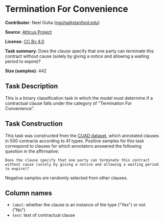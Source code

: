 # Termination For Convenience

**Contributor**: Neel Guha (nguha@stanford.edu)

**Source**: [Atticus Project](https://www.atticusprojectai.org/cuad>)

**License**: [CC By 4.0](https://creativecommons.org/licenses/by/4.0/)

**Task summary**: Does the clause specify that one party can terminate this contract without cause (solely by giving a notice and allowing a waiting period to expire)?

**Size (samples)**: 442

## Task Description

This is a binary classification task in which the model must determine if a contractual clause falls under the category of "Termination For Convenience".

## Task Construction

This task was constructed from the [CUAD dataset](https://www.atticusprojectai.org/cuad), which annotated clauses in 500 contracts according to 41 types. Positive samples for this task correspond to clauses for which annotators answered the following question in the affirmative:

```text
Does the clause specify that one party can terminate this contract without cause (solely by giving a notice and allowing a waiting period to expire)?
```

Negative samples are randomly selected from other clauses.

## Column names

- `label`: whether the clause is an instance of the type ("Yes") or not ("No")
- `text`: text of contractual clause